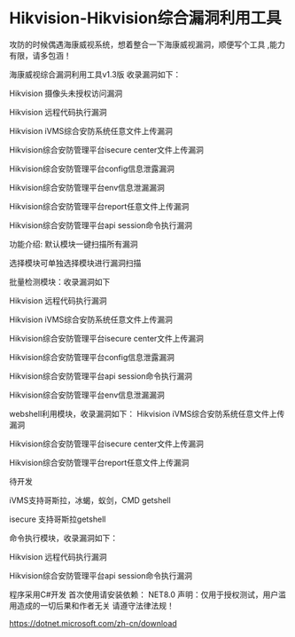 # Hikvision-Hikvision综合漏洞利用工具

攻防的时候偶遇海康威视系统，想着整合一下海康威视漏洞，顺便写个工具
,能力有限，请多包涵！

海康威视综合漏洞利用工具v1.3版    收录漏洞如下：

Hikvision 摄像头未授权访问漏洞

Hikvision 远程代码执行漏洞

Hikvision iVMS综合安防系统任意文件上传漏洞

Hikvision综合安防管理平台isecure center文件上传漏洞

Hikvision综合安防管理平台config信息泄露漏洞

Hikvision综合安防管理平台env信息泄漏漏洞

Hikvision综合安防管理平台report任意文件上传漏洞

Hikvision综合安防管理平台api session命令执行漏洞


功能介绍:
默认模块一键扫描所有漏洞

选择模块可单独选择模块进行漏洞扫描

批量检测模块：收录漏洞如下

Hikvision 远程代码执行漏洞

Hikvision iVMS综合安防系统任意文件上传漏洞

Hikvision综合安防管理平台isecure center文件上传漏洞

Hikvision综合安防管理平台config信息泄露漏洞

Hikvision综合安防管理平台api session命令执行漏洞

Hikvision综合安防管理平台env信息泄漏漏洞

webshell利用模块，收录漏洞如下：
Hikvision iVMS综合安防系统任意文件上传漏洞

Hikvision综合安防管理平台isecure center文件上传漏洞

Hikvision综合安防管理平台report任意文件上传漏洞

待开发

iVMS支持哥斯拉，冰蝎，蚁剑，CMD  getshell

isecure 支持哥斯拉getshell

命令执行模块，收录漏洞如下：

Hikvision 远程代码执行漏洞

Hikvision综合安防管理平台api session命令执行漏洞

程序采用C#开发
首次使用请安装依赖：
NET8.0
声明：仅用于授权测试，用户滥用造成的一切后果和作者无关
请遵守法律法规！

https://dotnet.microsoft.com/zh-cn/download
